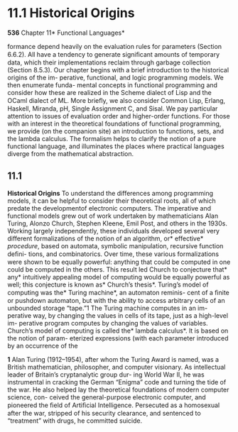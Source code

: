 # 11.1 Historical Origins

**536**
Chapter 11* Functional Languages*

formance depend heavily on the evaluation rules for parameters (Section 6.6.2).
All have a tendency to generate signiﬁcant amounts of temporary data, which
their implementations reclaim through garbage collection (Section 8.5.3).
Our chapter begins with a brief introduction to the historical origins of the im-
perative, functional, and logic programming models. We then enumerate funda-
mental concepts in functional programming and consider how these are realized
in the Scheme dialect of Lisp and the OCaml dialect of ML. More brieﬂy, we also
consider Common Lisp, Erlang, Haskell, Miranda, pH, Single Assignment C, and
Sisal. We pay particular attention to issues of evaluation order and higher-order
functions. For those with an interest in the theoretical foundations of functional
programming, we provide (on the companion site) an introduction to functions,
sets, and the lambda calculus. The formalism helps to clarify the notion of a pure
functional language, and illuminates the places where practical languages diverge
from the mathematical abstraction.
## 11.1

**Historical Origins**
To understand the differences among programming models, it can be helpful to
consider their theoretical roots, all of which predate the developmentof electronic
computers. The imperative and functional models grew out of work undertaken
by mathematicians Alan Turing, Alonzo Church, Stephen Kleene, Emil Post, and
others in the 1930s. Working largely independently, these individuals developed
several very different formalizations of the notion of an algorithm, or* effective*
*procedure*, based on automata, symbolic manipulation, recursive function deﬁni-
tions, and combinatorics. Over time, these various formalizations were shown to
be equally powerful: anything that could be computed in one could be computed
in the others. This result led Church to conjecture that* any* intuitively appealing
model of computing would be equally powerful as well; this conjecture is known
as* Church’s thesis*.
Turing’s model of computing was the* Turing machine*, an automaton reminis-
cent of a ﬁnite or pushdown automaton, but with the ability to access arbitrary
cells of an unbounded storage “tape.”1 The Turing machine computes in an im-
perative way, by changing the values in cells of its tape, just as a high-level im-
perative program computes by changing the values of variables. Church’s model
of computing is called the* lambda calculus*. It is based on the notion of param-
eterized expressions (with each parameter introduced by an occurrence of the

**1**
Alan Turing (1912–1954), after whom the Turing Award is named, was a British mathematician,
philosopher, and computer visionary. As intellectual leader of Britain’s cryptanalytic group dur-
ing World War II, he was instrumental in cracking the German “Enigma” code and turning the
tide of the war. He also helped lay the theoretical foundations of modern computer science, con-
ceived the general-purpose electronic computer, and pioneered the ﬁeld of Artiﬁcial Intelligence.
Persecuted as a homosexual after the war, stripped of his security clearance, and sentenced to
“treatment” with drugs, he committed suicide.

